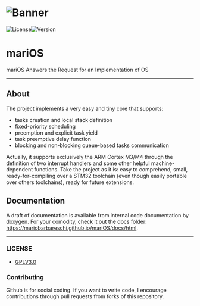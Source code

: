 
![Banner](https://d.wattpad.com/story_parts/488157334/images/14f211bab33f56fc351331339007.gif)
=====

![License](https://img.shields.io/badge/License-AGPL3.0-blue.svg)![Version](https://img.shields.io/badge/mariOS-V1-green.svg)


mariOS
=====
mariOS Answers the Request for an Implementation of OS

---------
## About
The project implements a very easy and tiny core that supports:
  * tasks creation and local stack definition
  * fixed-priority scheduling
  * preemption and explicit task yield
  * task preemptive delay function
  * blocking and non-blocking queue-based tasks communication
  
Actually, it supports exclusively the ARM Cortex M3/M4 through the definition of two interrupt handlers and some other helpful machine-dependent functions.
Take the project as it is: easy to comprehend, small, ready-for-compiling over a STM32 toolchain (even though easily portable over others toolchains), ready for future extensions.

## Documentation
A draft of documentation is available from internal code documentation by doxygen.
For your comodity, check it out the docs folder: https://mariobarbareschi.github.io/mariOS/docs/html.

---------

### LICENSE
* [GPLV3.0](https://www.gnu.org/licenses/licenses.html)

### Contributing
Github is for social coding.
If you want to write code, I encourage contributions through pull requests from forks of this repository.
 

